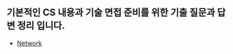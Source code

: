 ## 기본적인 CS 내용과 기술 면접 준비를 위한 기출 질문과 답변 정리 입니다.  

- [Network](https://github.com/JinnyKo/Tech-Interview/tree/main/Network)
